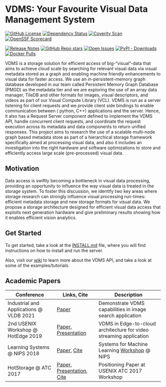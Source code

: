 # VDMS: Your Favourite Visual Data Management System

[![GitHub License](https://img.shields.io/github/license/IntelLabs/vdms)](https://github.com/IntelLabs/vdms/blob/master/LICENSE)
[![Dependency Status](https://img.shields.io/librariesio/github/IntelLabs/vdms?style=flat-square)](https://libraries.io/github/IntelLabs/vdms)
[![Coverity Scan](https://img.shields.io/coverity/scan/30010)](https://scan.coverity.com/projects/intellabs-vdms)
[![OpenSSF Scorecard](https://api.securityscorecards.dev/projects/github.com/IntelLabs/vdms/badge)](https://securityscorecards.dev/viewer/?uri=github.com/IntelLabs/vdms)

[![Release Notes](https://img.shields.io/github/release/IntelLabs/vdms?style=flat-square)](https://github.com/IntelLabs/vdms/releases)
[![GitHub Repo stars](https://img.shields.io/github/stars/IntelLabs/vdms?style=flat-square)](https://star-history.com/#IntelLabs/vdms)
[![Open Issues](https://img.shields.io/github/issues-raw/IntelLabs/vdms?style=flat-square)](https://github.com/IntelLabs/vdms/issues)
[![PyPI - Downloads](https://img.shields.io/pypi/dm/vdms?style=flat-square)](https://pypistats.org/packages/vdms)
[![Docker Pulls](https://img.shields.io/docker/pulls/intellabs/vdms)](https://hub.docker.com/r/intellabs/vdms)

VDMS is a storage solution for efficient access of big-”visual”-data that aims
to achieve cloud scale by searching for relevant visual data via visual
metadata stored as a graph and enabling machine friendly enhancements to
visual data for faster access.  We use an in-persistent-memory graph database
developed in our team called Persistent Memory Graph Database (PMGD) as the
metadata tier and we are exploring the use of an array data manager, TileDB
and other formats for images, visual descriptors, and videos as part of our
Visual Compute Library (VCL). VDMS is run as a server listening for client
requests and we provide client side bindings to enable communication between (
python, C++) applications and the server. Hence, it also has a Request Server
component defined to implement the VDMS API, handle concurrent client
requests, and coordinate the request execution across its metadata and data
components to return unified responses. This project aims to research the use
of a scalable multi-node graph based metadata store as part of a hierarchical
storage framework specifically aimed at processing visual data, and also it
includes an investigation into the right hardware and software optimizations
to store and efficiently access large scale (pre-processed) visual data.

## Motivation

Data access is swiftly becoming a bottleneck in visual data processing,
providing an opportunity to influence the way visual data is treated in the
storage system. To foster this discussion, we identify two key areas where
storage research can strongly influence visual processing run-times:
efficient metadata storage and new storage formats for visual data. We
propose a storage architecture designed for efficient visual data access
that exploits next generation hardware and give preliminary results showing
how it enables efficient vision analytics.


## Get Started

To get started, take a look at the [INSTALL.md](INSTALL.md) file, where
you will find instructions on how to install and run the server.

Also, visit our [wiki](https://github.com/IntelLabs/vdms/wiki)
to learn more about the VDMS API, and take a look at some of
the examples/tutorials.

## Academic Papers

Conference | Links, Cite | Description
------------ | ------------- | -------------
Industrial and Applications @ VLDB 2021 | [Paper](http://vldb.org/pvldb/vol14/p3240-remis.pdf) | Demonstrate VDMS capabilities in image search application
2nd USENIX Workshop @ HotEdge 2019 | [Paper](https://www.usenix.org/system/files/hotedge19-paper-altarawneh.pdf), [Presentation](https://www.usenix.org/sites/default/files/conference/protected-files/hotedge19_slides_altarawneh.pdf) | VDMS in Edge-to-cloud architecture for video streaming application
Learning Systems @ NIPS 2018 | [Paper](https://export.arxiv.org/abs/1810.11832), [Cite](https://dblp.uni-trier.de/rec/bibtex/journals/corr/abs-1810-11832) | Systems for Machine Learning [Workshop](http://learningsys.org/nips18/cfp.html) @ NIPS
HotStorage @ ATC 2017 | [Paper](https://www.usenix.org/conference/hotstorage17/program/presentation/gupta-cledat), [Presentation](https://www.usenix.org/conference/hotstorage17/program/presentation/gupta-cledat), [Cite](https://www.usenix.org/biblio/export/bibtex/203374)| Positioning Paper at USENIX ATC 2017 Workshop
